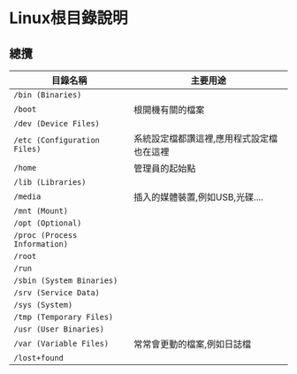 # Linux根目錄說明
## 總攬

|目錄名稱|主要用途|
|-----|-----|
|`/bin (Binaries)`||
|`/boot`|根開機有關的檔案|
|`/dev (Device Files)`||
|`/etc (Configuration Files)`|系統設定檔都讚這裡,應用程式設定檔也在這裡|
|`/home`|管理員的起始點|
|`/lib (Libraries)`||
|`/media`|插入的媒體裝置,例如USB,光碟....|
|`/mnt (Mount)`||
|`/opt (Optional)`||
|`/proc (Process Information)`||
|`/root`||
|`/run`||
|`/sbin (System Binaries)`||
|`/srv (Service Data)`||
|`/sys (System)`||
|`/tmp (Temporary Files)`||
|`/usr (User Binaries)`||
|`/var (Variable Files)`|常常會更動的檔案,例如日誌檔|
|`/lost+found`||

